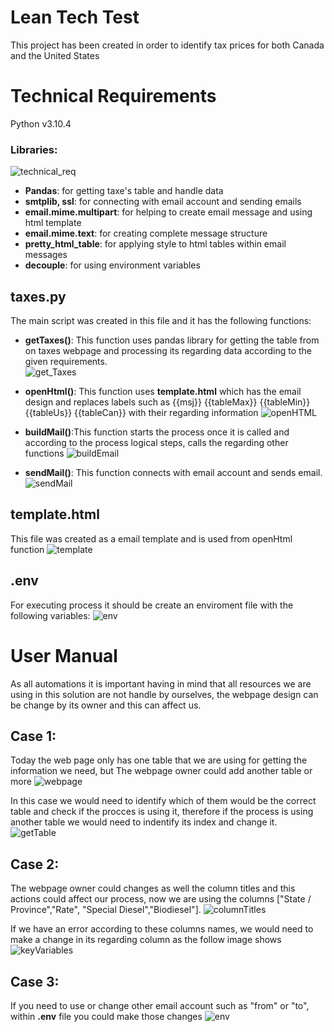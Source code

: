 # Lean Tech Test
This project has been created in order to identify tax prices for both Canada and the United States

# Technical Requirements
Python v3.10.4
### Libraries:
![technical_req](https://user-images.githubusercontent.com/68198144/176246642-12ea4348-3f77-4fe3-b7fb-f69f1e3c2cfe.jpg)
* **Pandas**: for getting taxe's table and handle data
* **smtplib, ssl**: for connecting with email account and sending emails
* **email.mime.multipart**: for helping to create email message and using html template
* **email.mime.text**: for creating complete message structure
* **pretty_html_table**: for applying style to html tables within email messages
* **decouple**: for using environment variables

## taxes.py
The main script was created in this file and it has the following functions:
* **getTaxes()**: This function uses pandas library for getting the table from on taxes webpage and processing its regarding data according to the given requirements.\
![get_Taxes](https://user-images.githubusercontent.com/68198144/176247544-d5722c3c-9032-4208-a889-018f8c396e98.jpg)

* **openHtml()**: This function uses **template.html** which has the email design and replaces labels such as {{msj}} {{tableMax}} {{tableMin}} {{tableUs}} {{tableCan}} with their regarding information
![openHTML](https://user-images.githubusercontent.com/68198144/176248285-0b63f09a-f232-4592-9db8-8a42a56b9706.jpg)

* **buildMail()**:This function starts the process once it is called and according to the process logical steps, calls the regarding other functions
![buildEmail](https://user-images.githubusercontent.com/68198144/176248471-d0b394bd-df5a-4a17-88d0-5fc0af6af98d.jpg)

* **sendMail()**: This function connects with email account and sends email.
![sendMail](https://user-images.githubusercontent.com/68198144/176248396-ebab5fba-d65d-404e-bd83-54ccf51a760b.jpg)

## template.html
This file was created as a email template and is used from openHtml function
![template](https://user-images.githubusercontent.com/68198144/176249088-85739592-285c-4a82-99ec-1998f2a4a2ea.jpg)


## .env
For executing process it should be create an enviroment file with the following variables:
![env](https://user-images.githubusercontent.com/68198144/176249373-c09d2b43-760b-4b57-afed-f563b9982c6a.jpg)

# User Manual
As all automations it is important having in mind that all resources we are using in this solution are not handle by ourselves, the webpage design can be change by its owner and this can affect us.
## Case 1:
Today the web page only has one table that we are using for getting the information we need, but The webpage owner could add another table or more 
![webpage](https://user-images.githubusercontent.com/68198144/176249877-bdc0b017-cf0a-4584-933e-f1508f042a54.jpg)

In this case we would need to identify which of them would be the correct table and check if the procces is using it, therefore if the process is using another table we would need to indentify its index and change it.\
![getTable](https://user-images.githubusercontent.com/68198144/176250571-9daf8f6f-117f-4ae9-8150-2d507412e642.jpg)

## Case 2:
The webpage owner could changes as well the column titles and this actions could affect our process, now we are using the columns ["State / Province","Rate", "Special Diesel","Biodiesel"].
![columnTitles](https://user-images.githubusercontent.com/68198144/176250034-9a0e0d3e-6f94-4888-8330-4018c8ecaffd.jpg)

 If we have an error according to these columns names, we would need to make a change in its regarding column as the follow image shows
 ![keyVariables](https://user-images.githubusercontent.com/68198144/176250825-6a1b777d-5554-4e4b-b48b-84b5866c9f18.jpg)


## Case 3:
If you need to use or change other email account such as "from" or "to", within **.env** file you could make those changes
![env](https://user-images.githubusercontent.com/68198144/176249373-c09d2b43-760b-4b57-afed-f563b9982c6a.jpg)

